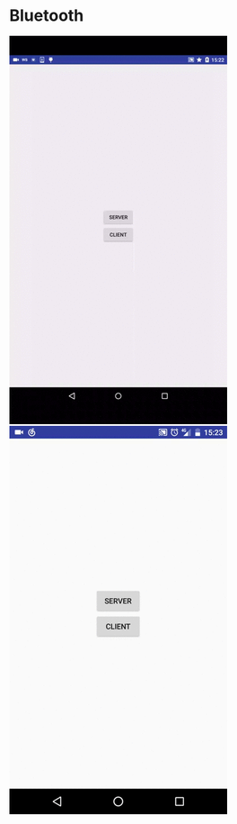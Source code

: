 # Bluetooth

![Server](https://github.com/ZENG-Yuhao/Bluetooth/blob/master/ressources/bluetooth_server_Nexus7.gif)
![Client](https://github.com/ZENG-Yuhao/Bluetooth/blob/master/ressources/bluetooth_client_Nexus5X.gif)
